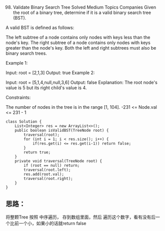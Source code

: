 98. Validate Binary Search Tree
Solved
Medium
Topics
Companies
Given the root of a binary tree, determine if it is a valid binary search tree (BST).

A valid BST is defined as follows:

The left 
subtree
 of a node contains only nodes with keys less than the node's key.
The right subtree of a node contains only nodes with keys greater than the node's key.
Both the left and right subtrees must also be binary search trees.
 

Example 1:


Input: root = [2,1,3]
Output: true
Example 2:


Input: root = [5,1,4,null,null,3,6]
Output: false
Explanation: The root node's value is 5 but its right child's value is 4.
 

Constraints:

The number of nodes in the tree is in the range [1, 104].
-231 <= Node.val <= 231 - 1

```
class Solution {
    List<Integer> res = new ArrayList<>();
    public boolean isValidBST(TreeNode root) {
        traversal(root);
        for (int i = 1; i < res.size(); i++) {
            if(res.get(i) <= res.get(i-1)) return false;
        }
        return true;
    }
    private void traversal(TreeNode root) {
        if (root == null) return;
        traversal(root.left);
        res.add(root.val);
        traversal(root.right);
    }
}
```

## 思路：

将整颗Tree 按照 中序遍历， 存到数组里面，然后 遍历这个数字，看有没有后一个比前一个小，如果小的话就return false
